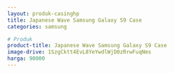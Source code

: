 ```yaml
---
layout: produk-casinghp
title: Japanese Wave Samsung Galaxy S9 Case
categories: samsung

# Produk
product-title: Japanese Wave Samsung Galaxy S9 Case
image-drive: 1SzgCktt4EvL8YeYwdlWjD0zRrwFuqNms
harga: 90000
---
```


